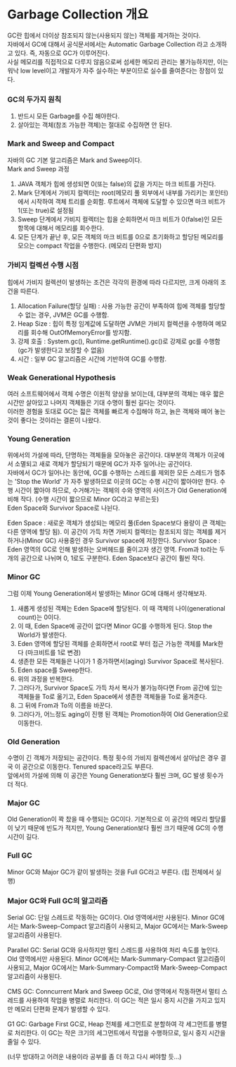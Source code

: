 # Garbage Collection 개요

GC란 힙에서 더이상 참조되지 않는(사용되지 않는) 객체를 제거하는 것이다.  
자바에서 GC에 대해서 공식문서에서는 Automatic Garbage Collection 라고 소개하고 있다. 즉, 자동으로 GC가 이루어진다.  
사실 메모리를 직접적으로 다루지 않음으로써 섬세한 메모리 관리는 불가능하지만, 이는 워낙 low level이고 개발자가 자주 실수하는 부분이므로 실수를 줄여준다는 장점이 있다.

### GC의 두가지 원칙
1. 반드시 모든 Garbage를 수집 해야한다.
2. 살아있는 객체(참조 가능한 객체)는 절대로 수집하면 안 된다.

### Mark and Sweep and Compact
자바의 GC 기본 알고리즘은 Mark and Sweep이다.  
Mark and Sweep 과정
1. JAVA 객체가 힙에 생성되면 0(또는 false)의 값을 가지는 마크 비트를 가진다.
2. Mark 단계에서 가비지 컬렉터는 root(메모리 풀 외부에서 내부를 가리키는 포인터)에서 시작하여 객체 트리를 순회함. 루트에서 객체에 도달할 수 있으면 마크 비트가 1(또는 true)로 설정됨
3. Sweep 단계에서 가비지 컬렉터는 힙을 순회하면서 마크 비트가 0(false)인 모든 항목에 대해서 메모리를 회수한다.
4. 모든 단계가 끝난 후, 모든 객체의 마크 비트를 0으로 초기화하고 할당된 메모리를 모으는 compact 작업을 수행한다. (메모리 단편화 방지)

### 가비지 컬렉션 수행 시점
힙에서 가비지 컬렉션이 발생하는 조건은 각각의 환경에 따라 다르지만, 크게 아래의 조건을 따른다.
1. Allocation Failure(할당 실패) : 사용 가능한 공간이 부족하여 힙에 객체를 할당할 수 없는 경우, JVM은 GC를 수행함.
2. Heap Size : 힙이 특정 임계값에 도달하면 JVM은 가비지 컬렉션을 수행하여 메모리를 회수해 OutOfMemoryError를 방지함.
3. 강제 호출 : System.gc(), Runtime.getRuntime().gc()로 강제로 gc를 수행함(gc가 발생한다고 보장할 수 없음)
4. 시간 : 일부 GC 알고리즘은 시간에 기반하여 GC를 수행함.

### Weak Generational Hypothesis
여러 소프트웨어에서 객체 수명은 이원적 양상을 보이는데, 대부분의 객체는 매우 짧은 시간만 살아있고 나머지 객체들은 기대 수명이 훨씬 길다는 것이다.  
이러한 경험을 토대로 GC는 젋은 객체를 빠르게 수집해야 하고, 늙은 객체와 뗴어 놓는 것이 좋다는 것이라는 결론이 나왔다.

### Young Generation
위에서의 가설에 따라, 단명하는 객체들을 모아놓은 공간이다. 대부분의 객체가 이곳에서 소멸되고 새로 객체가 할당되기 때문에 GC가 자주 일어나는 공간이다.  
자바에서 GC가 일어나는 동안에, GC를 수행하는 스레드를 제외한 모든 스레드가 멈추는 'Stop the World' 가 자주 발생하므로 이곳의 GC는 수행 시간이 짧아야만 한다.
수행 시간이 짧아야 하므로, 수거해가는 객체의 수와 영역의 사이즈가 Old Generation에 비해 작다. (수행 시간이 짧으므로 Minor GC라고 부르는듯)  
Eden Space와 Survivor Space로 나뉜다.

Eden Space : 새로운 객체가 생성되는 메모리 풀(Eden Space보다 용량이 큰 객체는 다른 영역에 할당 됨). 이 공간이 가득 차면 가비지 컬렉터는 참조되지 않는 객체를 제거하거나(Minor GC) 사용중인 경우 Survivor space에 저장한다.
Survivor Space : Eden 영역의 GC로 인해 발생하는 오버헤드를 줄이고자 생긴 영역. From과 to라는 두 개의 공간으로 나뉘며 0, 1로도 구분한다. Eden Space보다 공간이 훨씬 작다.

### Minor GC
그럼 이제 Young Generation에서 발생하는 Minor GC에 대해서 생각해보자.
1. 새롭게 생성된 객체는 Eden Space에 할당된다. 이 때 객체의 나이(generational count)는 0이다.
2. 이 때, Eden Space에 공간이 없다면 Minor GC를 수행하게 된다. Stop the World가 발생한다.
3. Eden 영역에 할당된 객체를 순회하면서 root로 부터 접근 가능한 객체를 Mark한다 (마크비트를 1로 변경)
4. 생존한 모든 객체들은 나이가 1 증가하면서(aging) Survivor Space로 복사된다.
5. Eden space를 Sweep한다.
6. 위의 과정을 반복한다.
7. 그러다가, Survivor Space도 가득 차서 복사가 불가능하다면 From 공간에 있는 객체들을 To로 옮기고, Eden Space에서 생존한 객체들을 To로 옮겨준다.
8. 그 뒤에 From과 To의 이름을 바꾼다.
9. 그러다가, 어느정도 aging이 진행 된 객체는 Promotion하여 Old Generation으로 이동한다.

### Old Generation
수명이 긴 객체가 저장되는 공간이다. 특정 횟수의 가비지 컬렉션에서 살아남은 경우 결국 이 공간으로 이동한다. Tenured space라고도 부른다.  
앞에서의 가설에 의해 이 공간은 Young Generation보다 훨씬 크며, GC 발생 횟수가 더 적다.

### Major GC
Old Generation이 꽉 찼을 때 수행되는 GC이다. 기본적으로 이 공간의 메모리 할당률이 낮기 때문에 빈도가 적지만, Young Generation보다 훨씬 크기 때문에 GC의 수행 시간이 길다.

### Full GC
Minor GC와 Major GC가 같이 발생하는 것을 Full GC라고 부른다. (힙 전체에서 실행)

### Major GC와 Full GC의 알고리즘
Serial GC: 단일 스레드로 작동하는 GC이다. Old 영역에서만 사용된다. Minor GC에서는 Mark-Sweep-Compact 알고리즘이 사용되고, Major GC에서는 Mark-Sweep 알고리즘이 사용된다.

Parallel GC: Serial GC와 유사하지만 멀티 스레드를 사용하여 처리 속도를 높인다. Old 영역에서만 사용된다. Minor GC에서는 Mark-Summary-Compact 알고리즘이 사용되고, Major GC에서는 Mark-Summary-Compact와 Mark-Sweep-Compact 알고리즘이 사용된다.

CMS GC: Conncurrent Mark and Sweep GC로, Old 영역에서 작동하면서 멀티 스레드를 사용하여 작업을 병렬로 처리한다. 이 GC는 적은 일시 중지 시간을 가지고 있지만 메모리 단편화 문제가 발생할 수 있다.

G1 GC: Garbage First GC로, Heap 전체를 세그먼트로 분할하여 각 세그먼트를 병렬로 처리한다. 이 GC는 작은 크기의 세그먼트에서 작업을 수행하므로, 일시 중지 시간을 줄일 수 있다.

(너무 방대하고 어려운 내용이라 공부를 좀 더 하고 다시 써야할 듯...)
